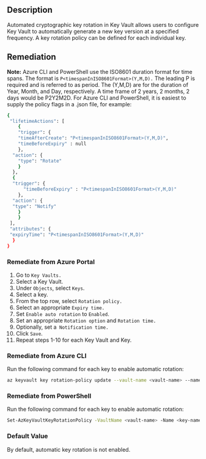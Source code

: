 ## Description

Automated cryptographic key rotation in Key Vault allows users to configure Key Vault to automatically generate a new key version at a specified frequency. A key rotation policy can be defined for each individual key.

## Remediation

**Note:** Azure CLI and PowerShell use the ISO8601 duration format for time spans. The format is `P<timespanInISO8601Format>(Y,M,D).` The leading P is required and is referred to as period. The (Y,M,D) are for the duration of Year, Month, and Day, respectively. A time frame of 2 years, 2 months, 2 days would be P2Y2M2D. For Azure CLI and PowerShell, it is easiest to supply the policy flags in a .json file, for example:

```bash
{
 "lifetimeActions": [
    {
    "trigger": {
    "timeAfterCreate": "P<timespanInISO8601Format>(Y,M,D)",
    "timeBeforeExpiry" : null
    },
  "action": {
    "type": "Rotate"
    }
  },
  {
  "trigger": {
      "timeBeforeExpiry" : "P<timespanInISO8601Format>(Y,M,D)"
    },
  "action": {
  "type": "Notify"
    }
    }
 ],
 "attributes": {
 "expiryTime": "P<timespanInISO8601Format>(Y,M,D)"
  }
}
```

### Remediate from Azure Portal

1. Go to `Key Vaults.`
2. Select a Key Vault.
3. Under `Objects`, select `Keys`.
4. Select a key.
5. From the top row, select `Rotation policy.`
6. Select an appropriate `Expiry time.`
7. Set `Enable auto rotation` to `Enabled`.
8. Set an appropriate `Rotation option` and `Rotation time.`
9. Optionally, set a` Notification time.`
10. Click `Save`.
11. Repeat steps 1-10 for each Key Vault and Key.

### Remediate from Azure CLI

Run the following command for each key to enable automatic rotation:

```bash
az keyvault key rotation-policy update --vault-name <vault-name> --name <keyname> --value <path/to/policy.json>
```

### Remediate from PowerShell

Run the following command for each key to enable automatic rotation:

```bash
Set-AzKeyVaultKeyRotationPolicy -VaultName <vault-name> -Name <key-name> -PolicyPath <path/to/policy.json>
```

### Default Value

By default, automatic key rotation is not enabled.
